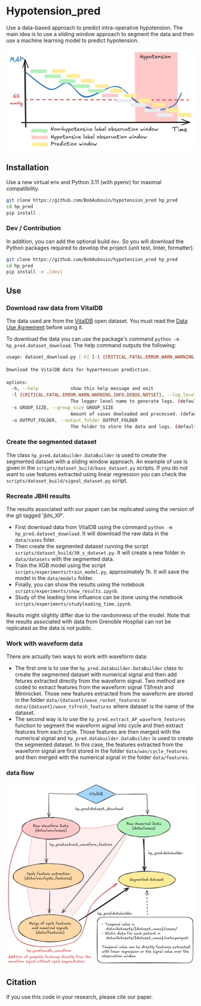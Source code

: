 # Hypotension_pred

Use a data-based approach to predict intra-operative hypotension. The main idea is to use a sliding window approach to segment the data and then use a machine learning model to predict hypotension.

![Illustration of the problem framing with sliding window](figures/framing.png)

## Installation

Use a new virtual env and Python 3.11 (with pyenv) for maximal compatibility.

```bash
git clone https://github.com/BobAubouin/hypotension_pred hp_pred
cd hp_pred
pip install .
```

### Dev / Contribution

In addition, you can add the optional build `dev`. So you will download the Python packages required to develop the project (unit test, linter, formatter).

```bash
git clone https://github.com/BobAubouin/hypotension_pred hp_pred
cd hp_pred
pip install -e .[dev]
```

## Use

### Download raw data from VitalDB

The data used are from the [VitalDB](https://vitaldb.net/) open dataset. You must read the [Data Use Agreement](https://vitaldb.net/dataset/#h.vcpgs1yemdb5) before using it.

 To download the data you can use the package's command `python -m hp_pred.dataset_download`. The help command outputs the following:

```bash
usage: dataset_download.py [-h] [-l {CRITICAL,FATAL,ERROR,WARN,WARNING,INFO,DEBUG,NOTSET}] [-s GROUP_SIZE] [-o OUTPUT_FOLDER]

Download the VitalDB data for hypertension prediction.

options:
  -h, --help            show this help message and exit
  -l {CRITICAL,FATAL,ERROR,WARN,WARNING,INFO,DEBUG,NOTSET}, --log_level_name {CRITICAL,FATAL,ERROR,WARN,WARNING,INFO,DEBUG,NOTSET}
                        The logger level name to generate logs. (default: INFO)
  -s GROUP_SIZE, --group_size GROUP_SIZE
                        Amount of cases dowloaded and processed. (default: 950)
  -o OUTPUT_FOLDER, --output_folder OUTPUT_FOLDER
                        The folder to store the data and logs. (default: data)
```

### Create the segmented dataset

The class `hp_pred.databuilder.DataBuilder` is used to create the segmented dataset with a sliding window approach. An example of use is given in the `scripts/dataset_build/base_dataset.py` scripts. If you do not want to use features extracted using linear regression you can check the `scripts/dataset_build/signal_dataset.py` script.

### Recreate JBHI results

The results associated with our paper can be replicated using the version of the git tagged 'jbhi_XP'.

- First download data from VitalDB using the command `python -m hp_pred.dataset_download`. It will download the raw data in the `data/cases` foler.
- Then create the segmented dataset running the script `scripts/dataset_build/30_s_dataset.py`. It will create a new folder in `data/datasets` with the segmented data.
- Train the XGB model using the script `scripts/experiments/train_model.py`, approximately 1h. It will save the model in the `data/models` folder.
- Finally, you can show the results using the notebook `scripts/experiments/show_results.ipynb`.
- Study of the leading time influence can be done using the notebook `scripts/experiments/studyleading_time.ipynb`.

Results might slightly differ due to the randomness of the model.
Note that the results associated with data from Grenoble Hospital can not be replicated as the data is not public.

### Work with waveform data

There are actually two ways to work with waveform data:

- The first one is to use the `hp_pred.databuilder.DataBuilder` class to create the segmented dataset with numerical signal and then add fetures extracted directly from the waveform signal. Two method are coded to extract features from the waveform signal TSfresh and Minirocket. Those new features extracted from the waveform are stored in the folder `data/{dataset}/wave_rocket_features` or `data/{dataset}/wave_tsfresh_features` where dataset is the name of the dataset.
- The second way is to use the `hp_pred.extract_AP_waveform_features` function to segment the waveform signal into cycle and then extract features from each cycle. Those features are then merged with the numerical signal and `hp_pred.databuilder.DataBuilder` is used to create the segmented dataset. In this case, the features extracted from the waveform signal are first stored in the folder `data/wav/cycle_features` and then merged with the numerical signal in the folder `data/features`.

### data flow

![data_flow of the repo](figures/data_structure.png)

## Citation

If you use this code in your research, please cite our paper.
